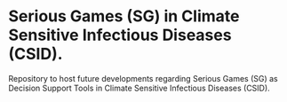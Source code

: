 # Serious Games (SG) in Climate Sensitive Infectious Diseases (CSID).

Repository to host future developments regarding Serious Games (SG) as Decision Support Tools in Climate Sensitive Infectious Diseases (CSID).
